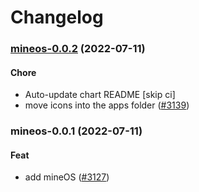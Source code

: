 # Changelog<br>


<a name="mineos-0.0.2"></a>
### [mineos-0.0.2](https://github.com/truecharts/apps/compare/mineos-0.0.1...mineos-0.0.2) (2022-07-11)

#### Chore

* Auto-update chart README [skip ci]
* move icons into the apps folder ([#3139](https://github.com/truecharts/apps/issues/3139))



<a name="mineos-0.0.1"></a>
### mineos-0.0.1 (2022-07-11)

#### Feat

* add mineOS ([#3127](https://github.com/truecharts/apps/issues/3127))
